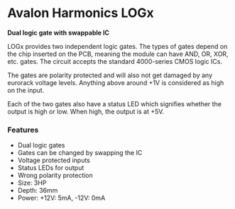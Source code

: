 # Avalon Harmonics LOGx

**Dual logic gate with swappable IC**

LOGx provides two independent logic gates. The types of gates depend on the chip inserted on the PCB, meaning the module can have AND, OR, XOR, etc. gates. The circuit accepts the standard 4000-series CMOS logic ICs.

The gates are polarity protected and will also not get damaged by any eurorack voltage levels. Anything above around +1V is considered as high on the input.

Each of the two gates also have a status LED which signifies whether the output is high or low. When high, the output is at +5V.

### Features

* Dual logic gates
* Gates can be changed by swapping the IC
* Voltage protected inputs
* Status LEDs for output
* Wrong polarity protection
* Size: 3HP
* Depth: 36mm
* Power: +12V: 5mA, -12V: 0mA
